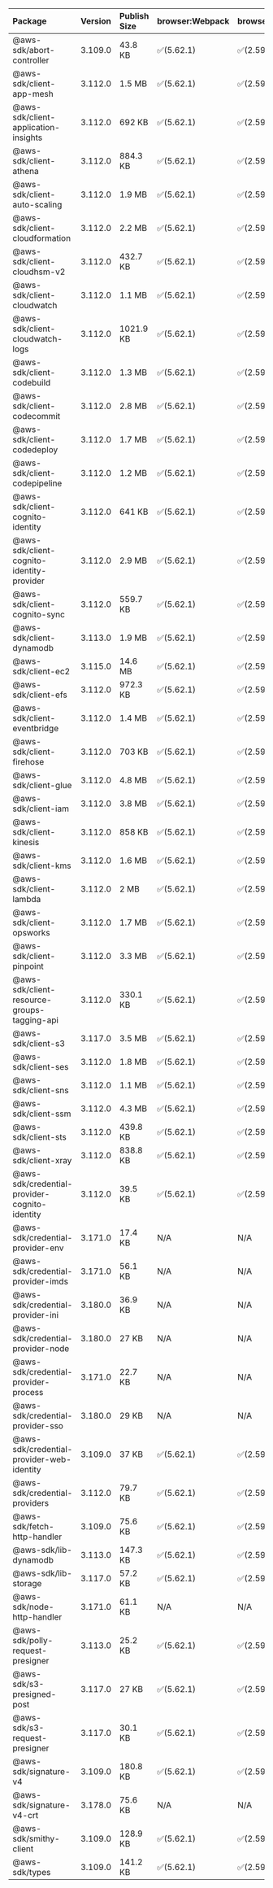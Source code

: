 | Package | Version | Publish Size | browser:Webpack | browser:Rollup | browser:EsBuild |
| :------ | :------ | :----------- | :------ | :----- | :------- |
|@aws-sdk/abort-controller|3.109.0|43.8 KB|✅(5.62.1)|✅(2.59.0)|✅(0.13.12)|
|@aws-sdk/client-app-mesh|3.112.0|1.5 MB|✅(5.62.1)|✅(2.59.0)|✅(0.13.12)|
|@aws-sdk/client-application-insights|3.112.0|692 KB|✅(5.62.1)|✅(2.59.0)|✅(0.13.12)|
|@aws-sdk/client-athena|3.112.0|884.3 KB|✅(5.62.1)|✅(2.59.0)|✅(0.13.12)|
|@aws-sdk/client-auto-scaling|3.112.0|1.9 MB|✅(5.62.1)|✅(2.59.0)|✅(0.13.12)|
|@aws-sdk/client-cloudformation|3.112.0|2.2 MB|✅(5.62.1)|✅(2.59.0)|✅(0.13.12)|
|@aws-sdk/client-cloudhsm-v2|3.112.0|432.7 KB|✅(5.62.1)|✅(2.59.0)|✅(0.13.12)|
|@aws-sdk/client-cloudwatch|3.112.0|1.1 MB|✅(5.62.1)|✅(2.59.0)|✅(0.13.12)|
|@aws-sdk/client-cloudwatch-logs|3.112.0|1021.9 KB|✅(5.62.1)|✅(2.59.0)|✅(0.13.12)|
|@aws-sdk/client-codebuild|3.112.0|1.3 MB|✅(5.62.1)|✅(2.59.0)|✅(0.13.12)|
|@aws-sdk/client-codecommit|3.112.0|2.8 MB|✅(5.62.1)|✅(2.59.0)|✅(0.13.12)|
|@aws-sdk/client-codedeploy|3.112.0|1.7 MB|✅(5.62.1)|✅(2.59.0)|✅(0.13.12)|
|@aws-sdk/client-codepipeline|3.112.0|1.2 MB|✅(5.62.1)|✅(2.59.0)|✅(0.13.12)|
|@aws-sdk/client-cognito-identity|3.112.0|641 KB|✅(5.62.1)|✅(2.59.0)|✅(0.13.12)|
|@aws-sdk/client-cognito-identity-provider|3.112.0|2.9 MB|✅(5.62.1)|✅(2.59.0)|✅(0.13.12)|
|@aws-sdk/client-cognito-sync|3.112.0|559.7 KB|✅(5.62.1)|✅(2.59.0)|✅(0.13.12)|
|@aws-sdk/client-dynamodb|3.113.0|1.9 MB|✅(5.62.1)|✅(2.59.0)|✅(0.13.12)|
|@aws-sdk/client-ec2|3.115.0|14.6 MB|✅(5.62.1)|✅(2.59.0)|✅(0.13.12)|
|@aws-sdk/client-efs|3.112.0|972.3 KB|✅(5.62.1)|✅(2.59.0)|✅(0.13.12)|
|@aws-sdk/client-eventbridge|3.112.0|1.4 MB|✅(5.62.1)|✅(2.59.0)|✅(0.13.12)|
|@aws-sdk/client-firehose|3.112.0|703 KB|✅(5.62.1)|✅(2.59.0)|✅(0.13.12)|
|@aws-sdk/client-glue|3.112.0|4.8 MB|✅(5.62.1)|✅(2.59.0)|✅(0.13.12)|
|@aws-sdk/client-iam|3.112.0|3.8 MB|✅(5.62.1)|✅(2.59.0)|✅(0.13.12)|
|@aws-sdk/client-kinesis|3.112.0|858 KB|✅(5.62.1)|✅(2.59.0)|✅(0.13.12)|
|@aws-sdk/client-kms|3.112.0|1.6 MB|✅(5.62.1)|✅(2.59.0)|✅(0.13.12)|
|@aws-sdk/client-lambda|3.112.0|2 MB|✅(5.62.1)|✅(2.59.0)|✅(0.13.12)|
|@aws-sdk/client-opsworks|3.112.0|1.7 MB|✅(5.62.1)|✅(2.59.0)|✅(0.13.12)|
|@aws-sdk/client-pinpoint|3.112.0|3.3 MB|✅(5.62.1)|✅(2.59.0)|✅(0.13.12)|
|@aws-sdk/client-resource-groups-tagging-api|3.112.0|330.1 KB|✅(5.62.1)|✅(2.59.0)|✅(0.13.12)|
|@aws-sdk/client-s3|3.117.0|3.5 MB|✅(5.62.1)|✅(2.59.0)|✅(0.13.12)|
|@aws-sdk/client-ses|3.112.0|1.8 MB|✅(5.62.1)|✅(2.59.0)|✅(0.13.12)|
|@aws-sdk/client-sns|3.112.0|1.1 MB|✅(5.62.1)|✅(2.59.0)|✅(0.13.12)|
|@aws-sdk/client-ssm|3.112.0|4.3 MB|✅(5.62.1)|✅(2.59.0)|✅(0.13.12)|
|@aws-sdk/client-sts|3.112.0|439.8 KB|✅(5.62.1)|✅(2.59.0)|✅(0.13.12)|
|@aws-sdk/client-xray|3.112.0|838.8 KB|✅(5.62.1)|✅(2.59.0)|✅(0.13.12)|
|@aws-sdk/credential-provider-cognito-identity|3.112.0|39.5 KB|✅(5.62.1)|✅(2.59.0)|✅(0.13.12)|
|@aws-sdk/credential-provider-env|3.171.0|17.4 KB|N/A|N/A|N/A|
|@aws-sdk/credential-provider-imds|3.171.0|56.1 KB|N/A|N/A|N/A|
|@aws-sdk/credential-provider-ini|3.180.0|36.9 KB|N/A|N/A|N/A|
|@aws-sdk/credential-provider-node|3.180.0|27 KB|N/A|N/A|N/A|
|@aws-sdk/credential-provider-process|3.171.0|22.7 KB|N/A|N/A|N/A|
|@aws-sdk/credential-provider-sso|3.180.0|29 KB|N/A|N/A|N/A|
|@aws-sdk/credential-provider-web-identity|3.109.0|37 KB|✅(5.62.1)|✅(2.59.0)|✅(0.13.12)|
|@aws-sdk/credential-providers|3.112.0|79.7 KB|✅(5.62.1)|✅(2.59.0)|✅(0.13.12)|
|@aws-sdk/fetch-http-handler|3.109.0|75.6 KB|✅(5.62.1)|✅(2.59.0)|✅(0.13.12)|
|@aws-sdk/lib-dynamodb|3.113.0|147.3 KB|✅(5.62.1)|✅(2.59.0)|✅(0.13.12)|
|@aws-sdk/lib-storage|3.117.0|57.2 KB|✅(5.62.1)|✅(2.59.0)|✅(0.13.12)|
|@aws-sdk/node-http-handler|3.171.0|61.1 KB|N/A|N/A|N/A|
|@aws-sdk/polly-request-presigner|3.113.0|25.2 KB|✅(5.62.1)|✅(2.59.0)|✅(0.13.12)|
|@aws-sdk/s3-presigned-post|3.117.0|27 KB|✅(5.62.1)|✅(2.59.0)|✅(0.13.12)|
|@aws-sdk/s3-request-presigner|3.117.0|30.1 KB|✅(5.62.1)|✅(2.59.0)|✅(0.13.12)|
|@aws-sdk/signature-v4|3.109.0|180.8 KB|✅(5.62.1)|✅(2.59.0)|✅(0.13.12)|
|@aws-sdk/signature-v4-crt|3.178.0|75.6 KB|N/A|N/A|N/A|
|@aws-sdk/smithy-client|3.109.0|128.9 KB|✅(5.62.1)|✅(2.59.0)|✅(0.13.12)|
|@aws-sdk/types|3.109.0|141.2 KB|✅(5.62.1)|✅(2.59.0)|✅(0.13.12)|
